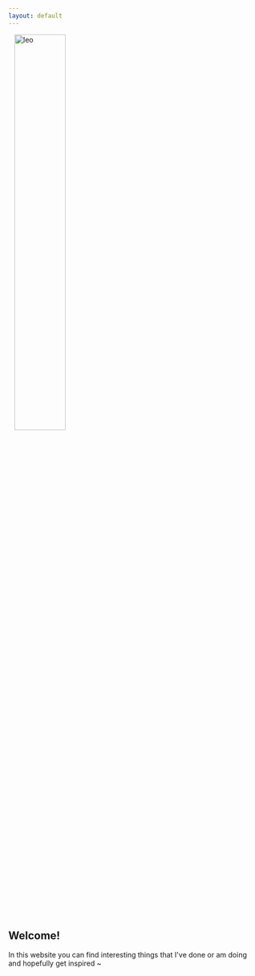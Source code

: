 ```yaml
---
layout: default
---
```



<div> 
    <img src="{{ site.url }}/images/leo.jpg" alt="leo" style="width:45%;" >
    
</div>


## Welcome!

In this website you can find interesting things that I've done or am doing and hopefully get inspired ~
